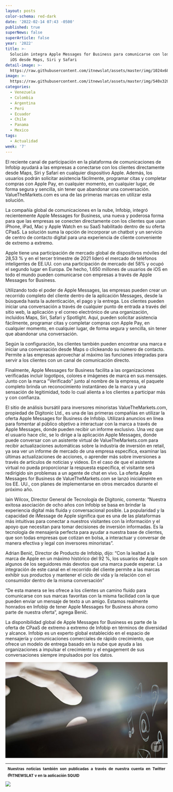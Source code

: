 ```yaml
---
layout: posts
color-schema: red-dark
date: '2022-02-14 07:43 -0500'
published: true
superNews: false
superArticle: false
year: '2022'
title: >-
  Solución integra Apple Messages for Business para comunicarse con los usuarios
  iOS desde Maps, Siri y Safari
detail-image: >-
  https://raw.githubusercontent.com/itnewslat/assets/master/img/1024x680/SMS-Phone-g.jpg
image: >-
  https://raw.githubusercontent.com/itnewslat/assets/master/img/540x320/SMS-Phone-p.jpg
categories:
  - Venezuela
  - Colombia
  - Argentina
  - Perú
  - Ecuador
  - Chile
  - Panama
  - Mexico
tags:
  - Actualidad
week: '7'
---
```

El reciente canal de participación en la plataforma de comunicaciones de Infobip ayudará a las empresas a conectarse con los clientes directamente desde Maps, Siri y Safari en cualquier dispositivo Apple. Además, los usuarios podrán solicitar asistencia fácilmente, programar citas y completar compras con Apple Pay, en cualquier momento, en cualquier lugar, de forma segura y sencilla, sin tener que abandonar una conversación. ValueTheMarkets.com es una de las primeras marcas en utilizar esta solución.

La compañía global de comunicaciones en la nube, Infobip, integró recientemente Apple Messages for Business, una nueva y poderosa forma para que las empresas se conecten directamente con los clientes que usan iPhone, iPad, Mac y Apple Watch en su SaaS habilitado dentro de su oferta CPaaS. La solución suma la opción de incorporar un chatbot y un servicio de centro de contacto digital para una experiencia de cliente conveniente de extremo a extremo.

Apple tiene una participación de mercado global de dispositivos móviles del 28,53 % y en el tercer trimestre de 2021 lideró el mercado de teléfonos inteligentes de EE.UU. con una participación de mercado del 58% y ocupó el segundo lugar en Europa. De hecho, 1.650 millones de usuarios de iOS en todo el mundo pueden comunicarse con empresas a través de Apple Messages for Business.

Utilizando todo el poder de Apple Messages, las empresas pueden crear un recorrido completo del cliente dentro de la aplicación Messages, desde la búsqueda hasta la autenticación, el pago y la entrega. Los clientes pueden iniciar una conversación a través de cualquier punto de entrada a través del sitio web, la aplicación y el correo electrónico de una organización, incluidos Maps, Siri, Safari y Spotlight. Aquí, pueden solicitar asistencia fácilmente, programar citas y completar compras con Apple Pay, en cualquier momento, en cualquier lugar, de forma segura y sencilla, sin tener que abandonar una conversación.

Según la configuración, los clientes también pueden encontrar una  marca e iniciar una conversación desde Maps o clickeando  su número de contacto. Permite a las empresas aprovechar al máximo las funciones integradas para servir a los clientes con un canal de comunicación directo.

Finalmente, Apple Messages for Business facilita a las organizaciones verificadas incluir logotipos, colores e imágenes de marca en sus mensajes. Junto con la marca "Verificado" junto al nombre de la empresa, el paquete completo brinda un reconocimiento instantáneo de la marca y una sensación de legitimidad, todo lo cual alienta a los clientes a participar más y con confianza.

El sitio de análisis bursátil para inversores minoristas ValueTheMarkets.com, propiedad de Digitonic Ltd., es una de las primeras compañías en utilizar la oferta Apple Messages for Business de Infobip. Utilizará anuncios en línea para fomentar al público objetivo a interactuar con la marca a través de Apple Messages, donde pueden recibir un informe exclusivo. Una vez que el usuario hace clic, se lo dirige a la aplicación Apple Messages, donde puede conversar con un asistente virtual de ValueTheMarkets.com para recibir actualizaciones automáticas sobre la industria de inversión en retail, ya sea ver un informe de mercado de una empresa específica, examinar las últimas actualizaciones de acciones, o aprender más sobre inversiones a través de artículos de noticias y videos. En el caso de que el asistente virtual no pueda proporcionar la respuesta específica, el visitante será redirigido sin problemas a un agente de chat en vivo. La oferta Apple Messages for Business de ValueTheMarkets.com se lanzó inicialmente en los EE. UU., con planes de implementarse en otros mercados durante el próximo año.

Iain Wilcox, Director General de Tecnología de Digitonic, comenta: “Nuestra exitosa asociación de ocho años con Infobip se basa en brindar la experiencia digital más fluida y conversacional posible. La popularidad y la capacidad de iMessage de Apple significa que es una de las plataformas más intuitivas para conectar a nuestros visitantes con la información y el apoyo que necesitan para tomar decisiones de inversión informadas. Es la tecnología de mensajería perfecta para ayudar a nuestra base de clientes, que son todas empresas que cotizan en bolsa, a interactuar y conversar de manera efectiva y legal con inversores minoristas”.

Adrian Benić, Director de Producto de Infobip, dijo: “Con la lealtad a la marca de Apple en un máximo histórico del 92 %, los usuarios de Apple son algunos de los seguidores más devotos que una marca puede esperar. La integración de este canal en el recorrido del cliente permite a las marcas exhibir sus productos y mantener el ciclo de vida y la relación con el consumidor dentro de la misma conversación”

“De esta manera se les ofrece a los clientes un camino fluido para comunicarse con sus marcas favoritas con la misma facilidad con la que pueden enviar un mensaje de texto a un amigo. Estamos realmente honrados en Infobip de tener Apple Messages for Business ahora como parte de nuestra oferta”, agrega Benić.

La disponibilidad global de Apple Messages for Business es parte de la oferta de CPaaS de extremo a extremo de Infobip en términos de diversidad y alcance. Infobip es un experto global establecido en el espacio de mensajería y comunicaciones comerciales de rápido crecimiento, que ofrece un modelo de entrega basado en la nube que ayuda a las organizaciones a impulsar el crecimiento y el engagement  de sus conversaciones siempre impulsados por los datos.

![](https://raw.githubusercontent.com/itnewslat/assets/master/img/540x320/SMS-Phone-p.jpg)

<table style="height: 42px;" width="569">
<tbody>
<tr>
<td style="text-align: justify;"><sub><strong>Nuestras noticias también son publicadas a través de nuestra cuenta en Twitter <a href="https://twitter.com/itnewslat?lang=es">@ITNEWSLAT</a> y en la aplicación <a href="https://squidapp.co/en/">SQUID</a></strong></sub></td>
</tr>
</tbody>
</table>

<img src="https://tracker.metricool.com/c3po.jpg?hash=56f88a41e39ab42c063cc51676587a04"/>